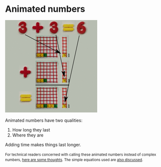 # Animated numbers

<a id="single_1" href="../../img/dynamic_d1_detail_simple_600.gif"
title="animated numbers">
    <img src="../../img/dynamic_d1_detail_simple_300.gif" alt="" /></a>

Animated numbers have two qualities:

1. How long they last
1. Where they are

Adding time makes things last longer.

<small>For technical readers concerned with calling these animated numbers
instead of complex numbers, [here are some
thoughts](../about/technical_summary.md#an_v_cn).  The simple equations used
are [also discussed](../about/technical_summary.md#equations).
